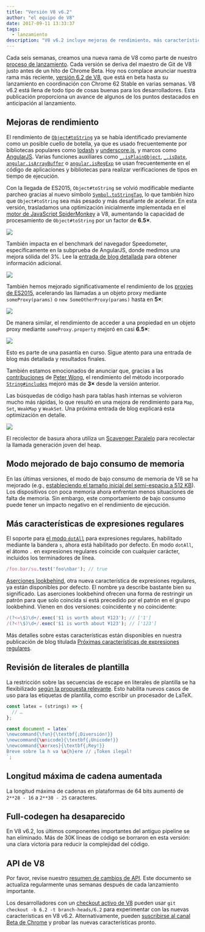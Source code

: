 ```yaml
---
title: "Versión V8 v6.2"
author: "el equipo de V8"
date: 2017-09-11 13:33:37
tags:
  - lanzamiento
description: "V8 v6.2 incluye mejoras de rendimiento, más características del lenguaje JavaScript, un aumento en la longitud máxima de cadenas y más."
---
```

Cada seis semanas, creamos una nueva rama de V8 como parte de nuestro [proceso de lanzamiento](/docs/release-process). Cada versión se deriva del maestro de Git de V8 justo antes de un hito de Chrome Beta. Hoy nos complace anunciar nuestra rama más reciente, [versión 6.2 de V8](https://chromium.googlesource.com/v8/v8.git/+log/branch-heads/6.2), que está en beta hasta su lanzamiento en coordinación con Chrome 62 Stable en varias semanas. V8 v6.2 está llena de todo tipo de cosas buenas para los desarrolladores. Esta publicación proporciona un avance de algunos de los puntos destacados en anticipación al lanzamiento.

<!--truncate-->
## Mejoras de rendimiento

El rendimiento de [`Object#toString`](https://developer.mozilla.org/en-US/docs/Web/JavaScript/Reference/Global_Objects/Object/toString) ya se había identificado previamente como un posible cuello de botella, ya que es usado frecuentemente por bibliotecas populares como [lodash](https://lodash.com/) y [underscore.js](http://underscorejs.org/), y marcos como [AngularJS](https://angularjs.org/). Varias funciones auxiliares como [`_.isPlainObject`](https://github.com/lodash/lodash/blob/6cb3460fcefe66cb96e55b82c6febd2153c992cc/isPlainObject.js#L13-L50), [`_.isDate`](https://github.com/lodash/lodash/blob/6cb3460fcefe66cb96e55b82c6febd2153c992cc/isDate.js#L8-L25), [`angular.isArrayBuffer`](https://github.com/angular/angular.js/blob/464dde8bd12d9be8503678ac5752945661e006a5/src/Angular.js#L739-L741) o [`angular.isRegExp`](https://github.com/angular/angular.js/blob/464dde8bd12d9be8503678ac5752945661e006a5/src/Angular.js#L680-L689) se usan frecuentemente en el código de aplicaciones y bibliotecas para realizar verificaciones de tipos en tiempo de ejecución.

Con la llegada de ES2015, `Object#toString` se volvió modificable mediante parcheo gracias al nuevo símbolo [`Symbol.toStringTag`](https://developer.mozilla.org/en-US/docs/Web/JavaScript/Reference/Global_Objects/Symbol/toStringTag), lo que también hizo que `Object#toString` sea más pesado y más desafiante de acelerar. En esta versión, trasladamos una optimización inicialmente implementada en el [motor de JavaScript SpiderMonkey](https://bugzilla.mozilla.org/show_bug.cgi?id=1369042#c0) a V8, aumentando la capacidad de procesamiento de `Object#toString` por un factor de **6.5×**.

![](/_img/v8-release-62/perf.svg)

También impacta en el benchmark del navegador Speedometer, específicamente en la subprueba de AngularJS, donde medimos una mejora sólida del 3%. Lee la [entrada de blog detallada](https://ponyfoo.com/articles/investigating-performance-object-prototype-to-string-es2015) para obtener información adicional.

![](/_img/v8-release-62/speedometer.svg)

También hemos mejorado significativamente el rendimiento de los [proxies de ES2015](https://developer.mozilla.org/en-US/docs/Web/JavaScript/Reference/Global_Objects/Proxy), acelerando las llamadas a un objeto proxy mediante `someProxy(params)` o `new SomeOtherProxy(params)` hasta en **5×**:

![](/_img/v8-release-62/proxy-call-construct.svg)

De manera similar, el rendimiento de acceder a una propiedad en un objeto proxy mediante `someProxy.property` mejoró en casi **6.5×**:

![](/_img/v8-release-62/proxy-property.svg)

Esto es parte de una pasantía en curso. Sigue atento para una entrada de blog más detallada y resultados finales.

También estamos emocionados de anunciar que, gracias a las [contribuciones](https://chromium-review.googlesource.com/c/v8/v8/+/620150) de [Peter Wong](https://twitter.com/peterwmwong), el rendimiento del método incorporado [`String#includes`](https://developer.mozilla.org/en-US/docs/Web/JavaScript/Reference/Global_Objects/String/includes) mejoró más de **3×** desde la versión anterior.

Las búsquedas de código hash para tablas hash internas se volvieron mucho más rápidas, lo que resultó en una mejora de rendimiento para `Map`, `Set`, `WeakMap` y `WeakSet`. Una próxima entrada de blog explicará esta optimización en detalle.

![](/_img/v8-release-62/hashcode-lookups.png)

El recolector de basura ahora utiliza un [Scavenger Paralelo](https://bugs.chromium.org/p/chromium/issues/detail?id=738865) para recolectar la llamada generación joven del heap.

## Modo mejorado de bajo consumo de memoria

En las últimas versiones, el modo de bajo consumo de memoria de V8 se ha mejorado (e.g., [estableciendo el tamaño inicial del semi-espacio a 512 KB](https://chromium-review.googlesource.com/c/v8/v8/+/594387)). Los dispositivos con poca memoria ahora enfrentan menos situaciones de falta de memoria. Sin embargo, este comportamiento de bajo consumo puede tener un impacto negativo en el rendimiento de ejecución.

## Más características de expresiones regulares

El soporte para [el modo `dotAll`](https://github.com/tc39/proposal-regexp-dotall-flag) para expresiones regulares, habilitado mediante la bandera `s`, ahora está habilitado por defecto. En modo `dotAll`, el átomo `.` en expresiones regulares coincide con cualquier carácter, incluidos los terminadores de línea.

```js
/foo.bar/su.test('foo\nbar'); // true
```

[Aserciones lookbehind](https://github.com/tc39/proposal-regexp-lookbehind), otra nueva característica de expresiones regulares, ya están disponibles por defecto. El nombre ya describe bastante bien su significado. Las aserciones lookbehind ofrecen una forma de restringir un patrón para que solo coincida si está precedido por el patrón en el grupo lookbehind. Vienen en dos versiones: coincidente y no coincidente:

```js
/(?<=\$)\d+/.exec('$1 is worth about ¥123'); // ['1']
/(?<!\$)\d+/.exec('$1 is worth about ¥123'); // ['123']
```

Más detalles sobre estas características están disponibles en nuestra publicación de blog titulada [Próximas características de expresiones regulares](https://developers.google.com/web/updates/2017/07/upcoming-regexp-features).

## Revisión de literales de plantilla

La restricción sobre las secuencias de escape en literales de plantilla se ha flexibilizado [según la propuesta relevante](https://tc39.es/proposal-template-literal-revision/). Esto habilita nuevos casos de uso para las etiquetas de plantilla, como escribir un procesador de LaTeX.

```js
const latex = (strings) => {
  // …
};

const document = latex`
\newcommand{\fun}{\textbf{¡Diversión!}}
\newcommand{\unicode}{\textbf{¡Unicode!}}
\newcommand{\xerxes}{\textbf{¡Rey!}}
Breve sobre la h va \u{h}ere // ¡Token ilegal!
`;
```

## Longitud máxima de cadena aumentada

La longitud máxima de cadenas en plataformas de 64 bits aumentó de `2**28 - 16` a `2**30 - 25` caracteres.

## Full-codegen ha desaparecido

En V8 v6.2, los últimos componentes importantes del antiguo pipeline se han eliminado. Más de 30K líneas de código se borraron en esta versión: una clara victoria para reducir la complejidad del código.

## API de V8

Por favor, revise nuestro [resumen de cambios de API](https://docs.google.com/document/d/1g8JFi8T_oAE_7uAri7Njtig7fKaPDfotU6huOa1alds/edit). Este documento se actualiza regularmente unas semanas después de cada lanzamiento importante.

Los desarrolladores con un [checkout activo de V8](/docs/source-code#using-git) pueden usar `git checkout -b 6.2 -t branch-heads/6.2` para experimentar con las nuevas características en V8 v6.2. Alternativamente, pueden [suscribirse al canal Beta de Chrome](https://www.google.com/chrome/browser/beta.html) y probar las nuevas características pronto.
